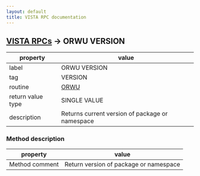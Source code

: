 ```yaml
---
layout: default
title: VISTA RPC documentation
---
```




## [VISTA RPCs](TableOfContent.md) &#8594; ORWU VERSION 

 property | value 
--- | --- 
 label | ORWU VERSION
 tag | VERSION
 routine | [ORWU](http://code.osehra.org/dox/Routine_ORWU_source.html)
 return value type | SINGLE VALUE
 description | Returns current version of package or namespace


### Method description

 property | value 
--- | --- 
 Method comment | Return version of package or namespace